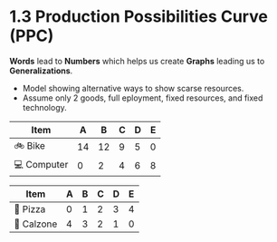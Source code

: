 # 1.3 Production Possibilities Curve (PPC)

**Words** lead to **Numbers** which helps us create **Graphs** leading us to **Generalizations**.

- Model showing alternative ways to show scarse resources.
- Assume only 2 goods, full eployment, fixed resources, and fixed technology.

| Item | A | B | C | D | E |
| -- | -- | -- | -- | -- | -- |
| :bike: Bike | 14 | 12 | 9 | 5 | 0 |
| :computer: Computer | 0 | 2 | 4 | 6 | 8 |

| Item | A | B | C | D | E |
| -- | -- | -- | -- | -- | -- |
| :pizza: Pizza | 0 | 1 | 2 | 3 | 4 |
| :egg: Calzone | 4 | 3 | 2 | 1 | 0 |